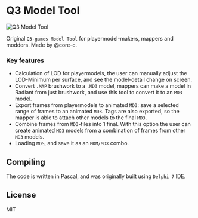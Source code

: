 # Q3 Model Tool

![Q3 Model Tool](../master/docs/img/RotateMD3_0.jpg)

Original `Q3-games Model Tool` for playermodel-makers, mappers and modders. Made by @core-c.

### Key features
* Calculation of LOD for playermodels, the user can manually adjust the LOD-Minimum per surface, and see the model-detail change on screen.
* Convert `.MAP` brushwork to a `.MD3` model, mappers can make a model in Radiant from just brushwork, and use this tool to convert it to an `MD3` model.
* Export frames from playermodels to animated `MD3`: save a selected range of frames to an animated `MD3`. Tags are also exported, so the mapper is able to attach other models to the final `MD3`.
* Combine frames from `MD3`-files into 1 final. With this option the user can create animated `MD3` models from a combination of frames from other `MD3` models.
* Loading `MDS`, and save it as an `MDM/MDX` combo.

## Compiling
The code is written in Pascal, and was originally built using `Delphi 7` IDE.

## License
MIT
